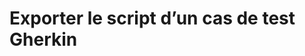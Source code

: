 
# Exporter le script d’un cas de test Gherkin

<!--stackedit_data:
eyJoaXN0b3J5IjpbLTE0MDE2MzEzNF19
-->
